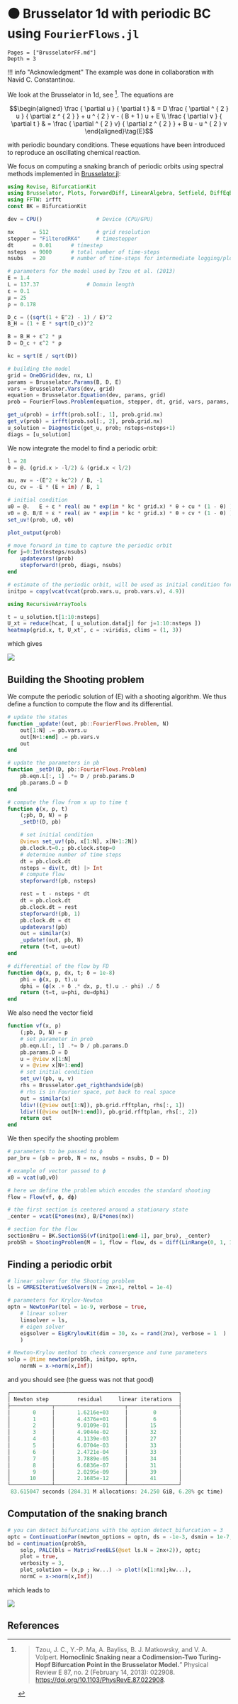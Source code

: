 # 🟠 Brusselator 1d with periodic BC using `FourierFlows.jl`
```@contents
Pages = ["BrusselatorFF.md"]
Depth = 3
```

!!! info "Acknowledgment"
    The example was done in collaboration with Navid C. Constantinou.    

We look at the Brusselator in 1d, see [^Tzou]. The equations are

$$\begin{aligned} \frac { \partial u } { \partial t } & = D \frac { \partial ^ { 2 } u } { \partial z ^ { 2 } } + u ^ { 2 } v - ( B + 1 ) u + E \\ \frac { \partial v } { \partial t } & = \frac { \partial ^ { 2 } v} { \partial z ^ { 2 } } + B u - u ^ { 2 } v \end{aligned}\tag{E}$$

with periodic boundary conditions. These equations have been introduced to reproduce an oscillating chemical reaction.

We focus on computing a snaking branch of periodic orbits using spectral methods implemented in [Brusselator.jl](https://github.com/FourierFlows/Brusselator.jl):

```julia
using Revise, BifurcationKit
using Brusselator, Plots, ForwardDiff, LinearAlgebra, Setfield, DiffEqBase
using FFTW: irfft
const BK = BifurcationKit

dev = CPU()					# Device (CPU/GPU)

nx      = 512				# grid resolution
stepper = "FilteredRK4"		# timestepper
dt  	= 0.01		# timestep
nsteps  = 9000		# total number of time-steps
nsubs	= 20		# number of time-steps for intermediate logging/plotting (nsteps must be multiple of nsubs)

# parameters for the model used by Tzou et al. (2013)
E = 1.4
L = 137.37				 # Domain length
ε = 0.1
μ = 25
ρ = 0.178

D_c = ((sqrt(1 + E^2) - 1) / E)^2
B_H = (1 + E * sqrt(D_c))^2

B = B_H + ε^2 * μ
D = D_c + ε^2 * ρ

kc = sqrt(E / sqrt(D))

# building the model
grid = OneDGrid(dev, nx, L)
params = Brusselator.Params(B, D, E)
vars = Brusselator.Vars(dev, grid)
equation = Brusselator.Equation(dev, params, grid)
prob = FourierFlows.Problem(equation, stepper, dt, grid, vars, params, dev)

get_u(prob) = irfft(prob.sol[:, 1], prob.grid.nx)
get_v(prob) = irfft(prob.sol[:, 2], prob.grid.nx)
u_solution = Diagnostic(get_u, prob; nsteps=nsteps+1)
diags = [u_solution]
```

We now integrate the model to find a periodic orbit:

```julia
l = 28
θ = @. (grid.x > -l/2) & (grid.x < l/2)

au, av = -(E^2 + kc^2) / B, -1
cu, cv = -E * (E + im) / B, 1

# initial condition
u0 = @.	  E + ε * real( au * exp(im * kc * grid.x) * θ + cu * (1 - θ) )
v0 = @. B/E + ε * real( av * exp(im * kc * grid.x) * θ + cv * (1 - θ) )
set_uv!(prob, u0, v0)

plot_output(prob)

# move forward in time to capture the periodic orbit
for j=0:Int(nsteps/nsubs)
	updatevars!(prob)
	stepforward!(prob, diags, nsubs)
end

# estimate of the periodic orbit, will be used as initial condition for a Krylov-Newton
initpo = copy(vcat(vcat(prob.vars.u, prob.vars.v), 4.9))

using RecursiveArrayTools

t = u_solution.t[1:10:nsteps]
U_xt = reduce(hcat, [ u_solution.data[j] for j=1:10:nsteps ])
heatmap(grid.x, t, U_xt', c = :viridis, clims = (1, 3))
```

which gives

![](bruFF1.png)


## Building the Shooting problem

We compute the periodic solution of (E) with a shooting algorithm.
We thus define a function to compute the flow and its differential.

```julia
# update the states
function _update!(out, pb::FourierFlows.Problem, N)
	out[1:N] .= pb.vars.u
	out[N+1:end] .= pb.vars.v
	out
end

# update the parameters in pb
function _setD!(D, pb::FourierFlows.Problem)
	pb.eqn.L[:, 1] .*= D / prob.params.D
	pb.params.D = D
end

# compute the flow from x up to time t
function ϕ(x, p, t)
	(;pb, D, N) = p
	_setD!(D, pb)

	# set initial condition
	@views set_uv!(pb, x[1:N], x[N+1:2N])
	pb.clock.t=0.; pb.clock.step=0
	# determine number of time steps
	dt = pb.clock.dt
	nsteps = div(t, dt) |> Int
	# compute flow
	stepforward!(pb, nsteps)

	rest = t - nsteps * dt
	dt = pb.clock.dt
	pb.clock.dt = rest
	stepforward!(pb, 1)
	pb.clock.dt = dt
	updatevars!(pb)
	out = similar(x)
	_update!(out, pb, N)
	return (t=t, u=out)
end

# differential of the flow by FD
function dϕ(x, p, dx, t; δ = 1e-8)
	phi = ϕ(x, p, t).u
	dphi = (ϕ(x .+ δ .* dx, p, t).u .- phi) ./ δ
	return (t=t, u=phi, du=dphi)
end
```

We also need the vector field

```julia
function vf(x, p)
	(;pb, D, N) = p
	# set parameter in prob
	pb.eqn.L[:, 1] .*= D / pb.params.D
	pb.params.D = D
	u = @view x[1:N]
	v = @view x[N+1:end]
	# set initial condition
	set_uv!(pb, u, v)
	rhs = Brusselator.get_righthandside(pb)
	# rhs is in Fourier space, put back to real space
	out = similar(x)
	ldiv!((@view out[1:N]), pb.grid.rfftplan, rhs[:, 1])
	ldiv!((@view out[N+1:end]), pb.grid.rfftplan, rhs[:, 2])
	return out
end
```

We then specify the shooting problem

```julia
# parameters to be passed to ϕ
par_bru = (pb = prob, N = nx, nsubs = nsubs, D = D)

# example of vector passed to ϕ
x0 = vcat(u0,v0)

# here we define the problem which encodes the standard shooting
flow = Flow(vf, ϕ, dϕ)

# the first section is centered around a stationary state
_center = vcat(E*ones(nx), B/E*ones(nx))

# section for the flow
sectionBru = BK.SectionSS(vf(initpo[1:end-1], par_bru), _center)
probSh = ShootingProblem(M = 1, flow = flow, ds = diff(LinRange(0, 1, 1 + 1)), section = sectionBru, par = par_bru, lens = (@lens _.D), jacobian = :FiniteDifferences)
```

## Finding a periodic orbit

```julia
# linear solver for the Shooting problem
ls = GMRESIterativeSolvers(N = 2nx+1, reltol = 1e-4)

# parameters for Krylov-Newton
optn = NewtonPar(tol = 1e-9, verbose = true,
	# linear solver
	linsolver = ls,
	# eigen solver
	eigsolver = EigKrylovKit(dim = 30, x₀ = rand(2nx), verbose = 1  )
	)

# Newton-Krylov method to check convergence and tune parameters
solp = @time newton(probSh, initpo, optn,
	normN = x->norm(x,Inf))
```

and you should see (the guess was not that good)

```julia
┌─────────────────────────────────────────────────────┐
│ Newton step         residual     linear iterations  │
├─────────────┬──────────────────────┬────────────────┤
│       0     │       1.6216e+03     │        0       │
│       1     │       4.4376e+01     │        6       │
│       2     │       9.0109e-01     │       15       │
│       3     │       4.9044e-02     │       32       │
│       4     │       4.1139e-03     │       27       │
│       5     │       6.0704e-03     │       33       │
│       6     │       2.4721e-04     │       33       │
│       7     │       3.7889e-05     │       34       │
│       8     │       6.6836e-07     │       31       │
│       9     │       2.0295e-09     │       39       │
│      10     │       2.1685e-12     │       41       │
└─────────────┴──────────────────────┴────────────────┘
 83.615047 seconds (284.31 M allocations: 24.250 GiB, 6.28% gc time)
```

## Computation of the snaking branch

```julia
# you can detect bifurcations with the option detect_bifurcation = 3
optc = ContinuationPar(newton_options = optn, ds = -1e-3, dsmin = 1e-7, dsmax = 2e-3, p_max = 0.295, plot_every_step = 2, max_steps = 1000, detect_bifurcation = 0)
bd = continuation(probSh,
	solp, PALC(bls = MatrixFreeBLS(@set ls.N = 2nx+2)), optc;
	plot = true,
	verbosity = 3,
	plot_solution = (x,p ; kw...) -> plot!(x[1:nx];kw...),
	normC = x->norm(x,Inf))
```

which leads to

![](bruFFcont.png)


## References
[^Tzou]:> Tzou, J. C., Y.-P. Ma, A. Bayliss, B. J. Matkowsky, and V. A. Volpert. **Homoclinic Snaking near a Codimension-Two Turing-Hopf Bifurcation Point in the Brusselator Model.**” Physical Review E 87, no. 2 (February 14, 2013): 022908. https://doi.org/10.1103/PhysRevE.87.022908.
